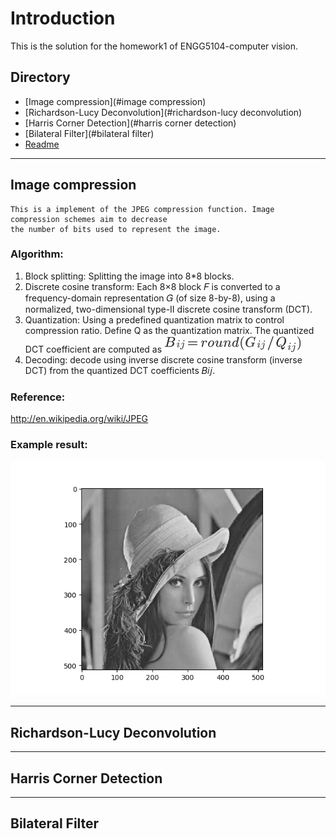 Introduction
=======================================
This is the solution for the homework1 of ENGG5104-computer vision.

## Directory
* [Image compression](#image compression)
* [Richardson-Lucy Deconvolution](#richardson-lucy deconvolution)
* [Harris Corner Detection](#harris corner detection)
* [Bilateral Filter](#bilateral filter)
* [Readme](#readme)

****
## Image compression
<!-- --------------------------------------- -->
	This is a implement of the JPEG compression function. Image compression schemes aim to decrease 
	the number of bits used to represent the image.

### Algorithm:
1. Block splitting: Splitting the image into 8*8 blocks.
2. Discrete cosine transform: Each 8×8 block 𝐹 is converted to a frequency-domain representation 𝐺 (of size 8-by-8), using a normalized, two-dimensional type-II discrete cosine transform (DCT).
3. Quantization: Using a predefined quantization matrix to control compression ratio. Define Q as the quantization matrix. The quantized DCT coefficient are computed as
![formular](./misc/showpic/1.png "1.png")
4. Decoding: decode using inverse discrete cosine transform (inverse DCT) from the quantized DCT coefficients 𝐵𝑖𝑗.
### Reference: 
<http://en.wikipedia.org/wiki/JPEG> <br />

### Example result: 
![Example](./result/Compression.png "result")

****
## Richardson-Lucy Deconvolution
<!-- --------------------------------------- -->



****
## Harris Corner Detection
<!-- --------------------------------------- -->



****
## Bilateral Filter
<!-- --------------------------------------- -->